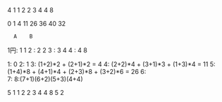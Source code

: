 4
1 1
2 2
3 4
4 8

0
1
4
11
26
36
40
32

      A    B
1円:  1    1
2  :  2    2
3  :  3    4
4   : 4    8

1: 0
2: 1
3: (1+2)*2 + (2+1)*2 = 4
4: (2+2)*4 + (3+1)*3 + (1+3)*4 = 11
5: (1+4)*8 + (4+1)*4 + (2+3)*8 + (3+2)*6 = 26
6:  
7:
8:(7+1)(6+2)(5+3)(4+4)


5
1 1
2 2
3 4
4 8
5 2